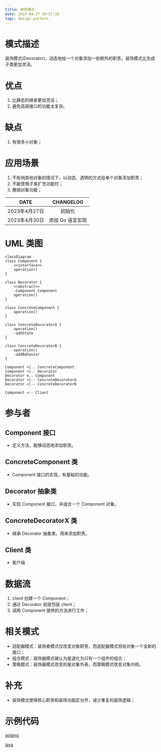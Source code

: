 ```yaml
---
title: 装饰模式
date: 2023-04-27 18:57:33
tags: design pattern
---
```

# 模式描述

装饰模式(Decorator)，动态地给一个对象添加一些额外的职责，装饰模式比生成子类更加灵活。

# 优点

1. 比静态的继承更加灵活；
1. 避免高层接口的功能太复杂。

# 缺点

1. 有很多小对象；

# 应用场景

1. 不影响其他对象的情况下，以动态、透明的方式给单个对象添加职责；
1. 不能使用子类扩充功能时；
1. 撤销对象功能；

<!-- more -->

|     DATE      |    CHANGELOG     |
| :-----------: | :--------------: |
| 2023年4月27日 |      初始化      |
| 2023年4月30日 | 添加 Go 语言实现 |

# UML 类图

```mermaid
classDiagram
class Component {
	<<interface>>
	operation()
}

class Decorator {
	<<abstract>>
	-Component Component
	operation()
}

class ConcreteComponent {
	operation()
}

class ConcreteDecoratorA {
	operation()
	-addState
}

class ConcreteDecoratorB {
	operation()
    -addBehavior
}

Component <|.. ConcreteComponent
Component <|.. Decorator
Decorator o.. Component
Decorator <|-- ConcreteDecoratorA
Decorator <|-- ConcreteDecoratorB

Component <-- Client
```

# 参与者

## Component 接口

- 定义方法，能够动态地添加职责。

## ConcreteComponent 类

- Component 接口的实现，有基础的功能。

## Decorator 抽象类

- 实现 Component 接口，并组合一个 Component 对象。

## ConcreteDecoratorX 类

- 继承 Decorator 抽象类，用来添加职责。

## Client 类

- 客户端

# 数据流

1. client 创建一个 Component；
1. 通过 Decorator 层层包装 client；
1. 调用 Component 提供的方法进行工作；

# 相关模式

- 适配器模式：装饰者模式仅改变对象职责，而适配器模式将给对象一个全新的接口；
- 组合模式：装饰器模式被认为是退化为只有一个组件的组合；
- 策略模式：装饰器模式改变的是对象外表，而策略模式改变对象内核。

# 补充

- 装饰模式使得核心职责和装饰功能区分开，减少重复的装饰逻辑；

# 示例代码

[golang](https://github.com/hanzhang2566/design-patterns-examples/blob/main/go-patterns/structural/decorator/decorator_test.go)

[java](https://github.com/hanzhang2566/design-patterns-examples/blob/main/java-patterns/src/test/java/structural/decorator/ClientTest.java)
